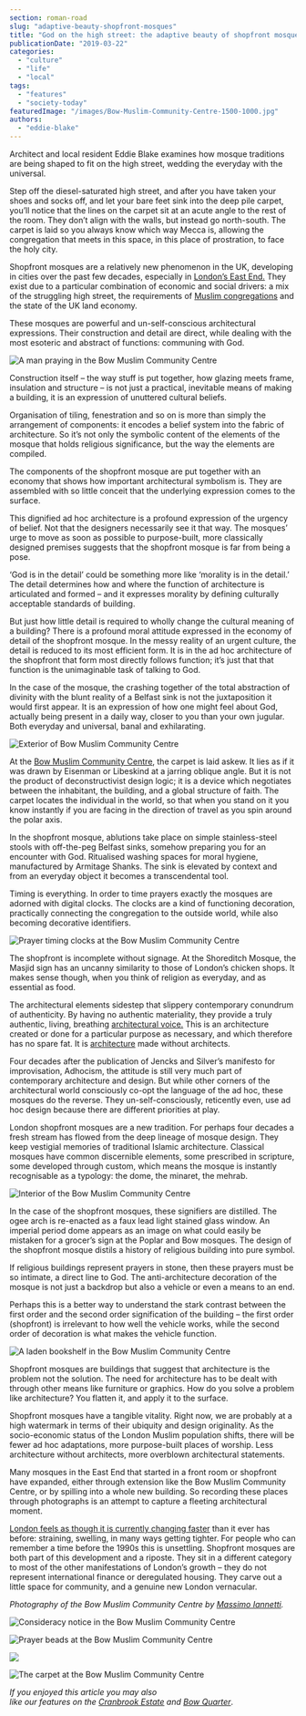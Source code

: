 ```yaml
---
section: roman-road
slug: "adaptive-beauty-shopfront-mosques"
title: "God on the high street: the adaptive beauty of shopfront mosques"
publicationDate: "2019-03-22"
categories: 
  - "culture"
  - "life"
  - "local"
tags: 
  - "features"
  - "society-today"
featuredImage: "/images/Bow-Muslim-Community-Centre-1500-1000.jpg"
authors: 
  - "eddie-blake"
---
```


Architect and local resident Eddie Blake examines how mosque traditions are being shaped to fit on the high street, wedding the everyday with the universal. 

Step off the diesel-saturated high street, and after you have taken your shoes and socks off, and let your bare feet sink into the deep pile carpet, you’ll notice that the lines on the carpet sit at an acute angle to the rest of the room. They don’t align with the walls, but instead go north-south. The carpet is laid so you always know which way Mecca is, allowing the congregation that meets in this space, in this place of prostration, to face the holy city.

Shopfront mosques are a relatively new phenomenon in the UK, developing in cities over the past few decades, especially in [London’s East End.](https://romanroadlondon.com/artist-ed-gray-painting-east-london/) They exist due to a particular combination of economic and social drivers: a mix of the struggling high street, the requirements of [Muslim congregations](https://romanroadlondon.com/ebadur-rahman-nujum-sports-helping-muslim-athletes-flourish-ramadan/) and the state of the UK land economy.

These mosques are powerful and un-self-conscious architectural expressions. Their construction and detail are direct, while dealing with the most esoteric and abstract of functions: communing with God.

![A man praying in the Bow Muslim Community Centre](/images/Bow-Muslim-Community-Centre-8.jpg)

Construction itself – the way stuff is put together, how glazing meets frame, insulation and structure – is not just a practical, inevitable means of making a building, it is an expression of unuttered cultural beliefs.

Organisation of tiling, fenestration and so on is more than simply the arrangement of components: it encodes a belief system into the fabric of architecture. So it’s not only the symbolic content of the elements of the mosque that holds religious significance, but the way the elements are compiled.

The components of the shopfront mosque are put together with an economy that shows how important architectural symbolism is. They are assembled with so little conceit that the underlying expression comes to the surface.

This dignified ad hoc architecture is a profound expression of the urgency of belief. Not that the designers necessarily see it that way. The mosques’ urge to move as soon as possible to purpose-built, more classically designed premises suggests that the shopfront mosque is far from being a pose.

‘God is in the detail’ could be something more like ‘morality is in the detail.’ The detail determines how and where the function of architecture is articulated and formed – and it expresses morality by defining culturally acceptable standards of building.

But just how little detail is required to wholly change the cultural meaning of a building? There is a profound moral attitude expressed in the economy of detail of the shopfront mosque. In the messy reality of an urgent culture, the detail is reduced to its most efficient form. It is in the ad hoc architecture of the shopfront that form most directly follows function; it’s just that that function is the unimaginable task of talking to God.

In the case of the mosque, the crashing together of the total abstraction of divinity with the blunt reality of a Belfast sink is not the juxtaposition it would first appear. It is an expression of how one might feel about God, actually being present in a daily way, closer to you than your own jugular. Both everyday and universal, banal and exhilarating.

![Exterior of Bow Muslim Community Centre](/images/Bow-Muslim-Community-Centre-1-1024x683.jpg)

At the [Bow Muslim Community Centre](https://romanroadlondon.com/safia-jama-mbe-womens-inclusive-team-interview/), the carpet is laid askew. It lies as if it was drawn by Eisenman or Libeskind at a jarring oblique angle. But it is not the product of deconstructivist design logic; it is a device which negotiates between the inhabitant, the building, and a global structure of faith. The carpet locates the individual in the world, so that when you stand on it you know instantly if you are facing in the direction of travel as you spin around the polar axis.

In the shopfront mosque, ablutions take place on simple stainless-steel stools with off-the-peg Belfast sinks, somehow preparing you for an encounter with God. Ritualised washing spaces for moral hygiene, manufactured by Armitage Shanks. The sink is elevated by context and from an everyday object it becomes a transcendental tool.

Timing is everything. In order to time prayers exactly the mosques are adorned with digital clocks. The clocks are a kind of functioning decoration, practically connecting the congregation to the outside world, while also becoming decorative identifiers.

![Prayer timing clocks at the Bow Muslim Community Centre](/images/Bow-Muslim-Community-Centre-13-1024x683.jpg)

The shopfront is incomplete without signage. At the Shoreditch Mosque, the Masjid sign has an uncanny similarity to those of London’s chicken shops. It makes sense though, when you think of religion as everyday, and as essential as food.

The architectural elements sidestep that slippery contemporary conundrum of authenticity. By having no authentic materiality, they provide a truly authentic, living, breathing [architectural voice.](https://romanroadlondon.com/rosa-rogina-london-festival-architecture-interview/) This is an architecture created or done for a particular purpose as necessary, and which therefore has no spare fat. It is [architecture](https://romanroadlondon.com/rachel-whitereads-house-bows-legacy/) made without architects.

Four decades after the publication of Jencks and Silver’s manifesto for improvisation, Adhocism, the attitude is still very much part of contemporary architecture and design. But while other corners of the architectural world consciously co-opt the language of the ad hoc, these mosques do the reverse. They un-self-consciously, reticently even, use ad hoc design because there are different priorities at play.

London shopfront mosques are a new tradition. For perhaps four decades a fresh stream has flowed from the deep lineage of mosque design. They keep vestigial memories of traditional Islamic architecture. Classical mosques have common discernible elements, some prescribed in scripture, some developed through custom, which means the mosque is instantly recognisable as a typology: the dome, the minaret, the mehrab.

![Interior of the Bow Muslim Community Centre](/images/Bow-Muslim-Community-Centre-12-1024x683.jpg)

In the case of the shopfront mosques, these signifiers are distilled. The ogee arch is re-enacted as a faux lead light stained glass window. An imperial period dome appears as an image on what could easily be mistaken for a grocer’s sign at the Poplar and Bow mosques. The design of the shopfront mosque distils a history of religious building into pure symbol.

If religious buildings represent prayers in stone, then these prayers must be so intimate, a direct line to God. The anti-architecture decoration of the mosque is not just a backdrop but also a vehicle or even a means to an end.

Perhaps this is a better way to understand the stark contrast between the first order and the second order signification of the building – the first order (shopfront) is irrelevant to how well the vehicle works, while the second order of decoration is what makes the vehicle function.

![A laden bookshelf in the Bow Muslim Community Centre](/images/Bow-Muslim-Community-Centre-9-1024x683.jpg)

Shopfront mosques are buildings that suggest that architecture is the problem not the solution. The need for architecture has to be dealt with through other means like furniture or graphics. How do you solve a problem like architecture? You flatten it, and apply it to the surface.

Shopfront mosques have a tangible vitality. Right now, we are probably at a high watermark in terms of their ubiquity and design originality. As the socio-economic status of the London Muslim population shifts, there will be fewer ad hoc adaptations, more purpose-built places of worship. Less architecture without architects, more overblown architectural statements.

Many mosques in the East End that started in a front room or shopfront have expanded, either through extension like the Bow Muslim Community Centre, or by spilling into a whole new building. So recording these places through photographs is an attempt to capture a fleeting architectural moment.

[London feels as though it is currently changing faster](https://romanroadlondon.com/jock-mcfadyen-artist-east-london/) than it ever has before: straining, swelling, in many ways getting tighter. For people who can remember a time before the 1990s this is unsettling. Shopfront mosques are both part of this development and a riposte. They sit in a different category to most of the other manifestations of London’s growth – they do not represent international finance or deregulated housing. They carve out a little space for community, and a genuine new London vernacular.

_Photography of the Bow Muslim Community Centre by [Massimo Iannetti](https://romanroadlondon.com/author/massimo-iannetti/)._

![Consideracy notice in the Bow Muslim Community Centre](/images/Bow-Muslim-Community-Centre-10-1024x683.jpg)

![Prayer beads at the Bow Muslim Community Centre](/images/Bow-Muslim-Community-Centre-11-1024x683.jpg)

![](/images/Bow-Muslim-Community-Centre-4.jpg)

![The carpet at the Bow Muslim Community Centre](/images/Bow-Muslim-Community-Centre-5-1024x683.jpg)

_If you enjoyed this article you may also like our features on the [Cranbrook Estate](https://romanroadlondon.com/cranbrook-estate-history/) and [Bow Quarter](https://romanroadlondon.com/bow-quarter-interiors-anton-rodriguez/)_.


